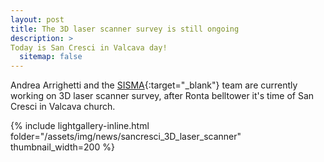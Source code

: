 ```yaml
---
layout: post
title: The 3D laser scanner survey is still ongoing
description: >
Today is San Cresci in Valcava day!
  sitemap: false
---
```

Andrea Arrighetti and the [SISMA](http://www.sisma2015.it){:target="_blank"}  team are currently working on 3D laser scanner survey, after Ronta belltower it's time of San Cresci in Valcava church.

{% include lightgallery-inline.html folder="/assets/img/news/sancresci_3D_laser_scanner" thumbnail_width=200 %}


 



